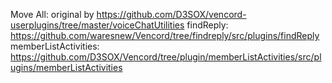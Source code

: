 Move All: original by https://github.com/D3SOX/vencord-userplugins/tree/master/voiceChatUtilities
findReply: https://github.com/waresnew/Vencord/tree/findreply/src/plugins/findReply
memberListActivities: https://github.com/D3SOX/Vencord/tree/plugin/memberListActivities/src/plugins/memberListActivities
